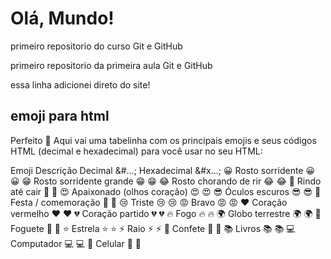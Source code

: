 # Olá, Mundo!
primeiro repositorio do curso Git e GitHub

primeiro repositorio da primeira aula Git e GitHub

essa linha adicionei direto do site!

## emoji para html
Perfeito 🚀
Aqui vai uma tabelinha com os principais emojis e seus códigos HTML (decimal e hexadecimal) para você usar no seu HTML:

Emoji	Descrição	Decimal &#...;	Hexadecimal &#x...;
😀	Rosto sorridente	&#128512;	&#x1F600;
😁	Rosto sorridente grande	&#128513;	&#x1F601;
😂	Rosto chorando de rir	&#128514;	&#x1F602;
🤣	Rindo até cair	&#129315;	&#x1F923;
😍	Apaixonado (olhos coração)	&#128525;	&#x1F60D;
😎	Óculos escuros	&#128526;	&#x1F60E;
🥳	Festa / comemoração	&#129395;	&#x1F973;
😢	Triste	&#128546;	&#x1F622;
😡	Bravo	&#128545;	&#x1F621;
❤️	Coração vermelho	&#10084;&#65039;	&#x2764;&#xFE0F;
💔	Coração partido	&#128148;	&#x1F494;
🔥	Fogo	&#128293;	&#x1F525;
🌍	Globo terrestre	&#127757;	&#x1F30D;
🚀	Foguete	&#128640;	&#x1F680;
⭐	Estrela	&#11088;	&#x2B50;
⚡	Raio	&#9889;	&#x26A1;
🎉	Confete	&#127881;	&#x1F389;
📚	Livros	&#128218;	&#x1F4DA;
💻	Computador	&#128187;	&#x1F4BB;
📱	Celular	&#128241;	&#x1F4F1;



